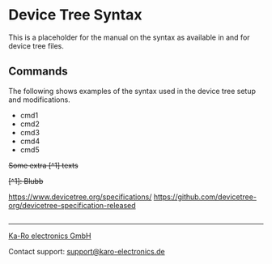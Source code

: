 # Device Tree Syntax
This is a placeholder for the manual on the syntax as available in and for device tree files.


## Commands
The following shows examples of the syntax used in the device tree setup and modifications.

- cmd1
- cmd2
- cmd3
- cmd4
- cmd5

~~Some extra [^1] texts~~

~~[^1]: Blubb~~

https://www.devicetree.org/specifications/
https://github.com/devicetree-org/devicetree-specification-released
```language
```

---

[Ka-Ro electronics GmbH](http://www.karo-electronics.de)

Contact support: support@karo-electronics.de
